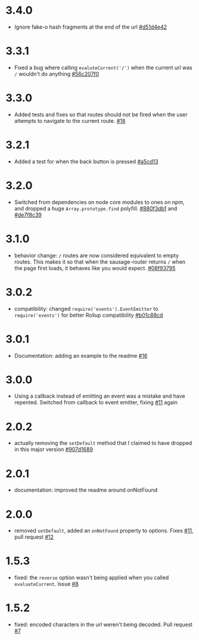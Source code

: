# 3.4.0

- Ignore fake-o hash fragments at the end of the url [#d51d4e42](https://github.com/TehShrike/hash-brown-router/commit/d51d4e42bb42e39643b4750fc3214c663a71fe79)

# 3.3.1

- Fixed a bug where calling `evaluteCurrent('/')` when the current url was `/` wouldn't do anything [#56c207f0](https://github.com/TehShrike/hash-brown-router/commit/56c207f011600722f2a805f88ab2381eb55fde2f)

# 3.3.0

- Added tests and fixes so that routes should not be fired when the user attempts to navigate to the current route. [#18](https://github.com/TehShrike/hash-brown-router/pull/18)

# 3.2.1

- Added a test for when the back button is pressed [#a5cd13](https://github.com/TehShrike/hash-brown-router/commit/a5cd13180aab41e6369036f3d090f60ded28eb18)

# 3.2.0

- Switched from dependencies on node core modules to ones on npm, and dropped a huge `Array.prototype.find` polyfill. [#880f3db1](https://github.com/TehShrike/hash-brown-router/commit/880f3db14cd67018f748baca198dab19dcf23a9d) and [#de7f8c39](https://github.com/TehShrike/hash-brown-router/commit/de7f8c39c25e1fab70d76e0a172d36a4a739bb0b)

# 3.1.0

- behavior change: `/` routes are now considered equivalent to empty routes.  This makes it so that when the sausage-router returns `/` when the page first loads, it behaves like you would expect. [#08f93795](https://github.com/TehShrike/hash-brown-router/commit/08f93795356fd6fd258960bbe83585e05e59900a)

# 3.0.2

- compatibility: changed `require('events').EventEmitter` to `require('events')` for better Rollup compatibility [#b01c88cd](https://github.com/TehShrike/hash-brown-router/commit/b01c88cd7ad2a915800ed21257bb2a3674b91a50)

# 3.0.1

- Documentation: adding an example to the readme [#16](https://github.com/TehShrike/hash-brown-router/pull/16)

# 3.0.0

- Using a callback instead of emitting an event was a mistake and have repented.  Switched from callback to event emitter, fixing [#11](https://github.com/TehShrike/hash-brown-router/issues/11) again

# 2.0.2

- actually removing the `setDefault` method that I claimed to have dropped in this major version [#907d1689](https://github.com/TehShrike/hash-brown-router/commit/907d16892d6a50c1c0642eee817a9aab1aa90495)

# 2.0.1

- documentation: improved the readme around onNotFound

# 2.0.0

- removed `setDefault`, added an `onNotFound` property to options.  Fixes [#11](https://github.com/TehShrike/hash-brown-router/issues/11), pull request [#12](https://github.com/TehShrike/hash-brown-router/pull/12)

# 1.5.3

- fixed: the `reverse` option wasn't being applied when you called `evaluateCurrent`.  Issue [#8](https://github.com/TehShrike/hash-brown-router/issues/8)

# 1.5.2

- fixed: encoded characters in the url weren't being decoded.  Pull request [#7](https://github.com/TehShrike/hash-brown-router/pull/7)
